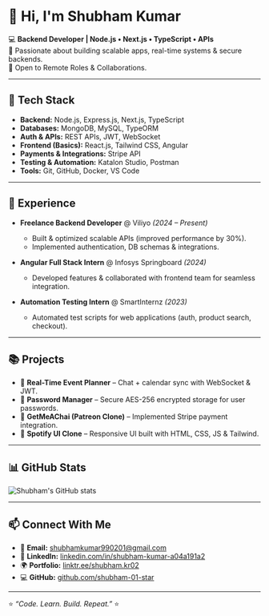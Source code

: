 # 👋 Hi, I'm Shubham Kumar  

💻 **Backend Developer | Node.js • Next.js • TypeScript • APIs**  
🚀 Passionate about building scalable apps, real-time systems & secure backends.  
💼 Open to Remote Roles & Collaborations.  

---

## 🔧 Tech Stack  

- **Backend:** Node.js, Express.js, Next.js, TypeScript  
- **Databases:** MongoDB, MySQL, TypeORM  
- **Auth & APIs:** REST APIs, JWT, WebSocket  
- **Frontend (Basics):** React.js, Tailwind CSS, Angular  
- **Payments & Integrations:** Stripe API  
- **Testing & Automation:** Katalon Studio, Postman  
- **Tools:** Git, GitHub, Docker, VS Code  

---

## 💼 Experience  

- **Freelance Backend Developer** @ Viliyo *(2024 – Present)*  
  - Built & optimized scalable APIs (improved performance by 30%).  
  - Implemented authentication, DB schemas & integrations.  

- **Angular Full Stack Intern** @ Infosys Springboard *(2024)*  
  - Developed features & collaborated with frontend team for seamless integration.  

- **Automation Testing Intern** @ SmartInternz *(2023)*  
  - Automated test scripts for web applications (auth, product search, checkout).  

---

## 📚 Projects  

- 🔹 **Real-Time Event Planner** – Chat + calendar sync with WebSocket & JWT.  
- 🔹 **Password Manager** – Secure AES-256 encrypted storage for user passwords.  
- 🔹 **GetMeAChai (Patreon Clone)** – Implemented Stripe payment integration.  
- 🔹 **Spotify UI Clone** – Responsive UI built with HTML, CSS, JS & Tailwind.  

---

## 📊 GitHub Stats  

![Shubham's GitHub stats](https://github-readme-stats.vercel.app/api?username=shubham-01-star&show_icons=true&theme=dark)  

---

## 📫 Connect With Me  

- 📧 **Email:** shubhamkumar990201@gmail.com  
- 🔗 **LinkedIn:** [linkedin.com/in/shubham-kumar-a04a191a2](https://linkedin.com/in/shubham-kumar-a04a191a2)  
- 🌍 **Portfolio:** [linktr.ee/shubham.kr02](https://linktr.ee/shubham.kr02)  
- 💻 **GitHub:** [github.com/shubham-01-star](https://github.com/shubham-01-star)  

---

⭐ *“Code. Learn. Build. Repeat.”* ⭐
